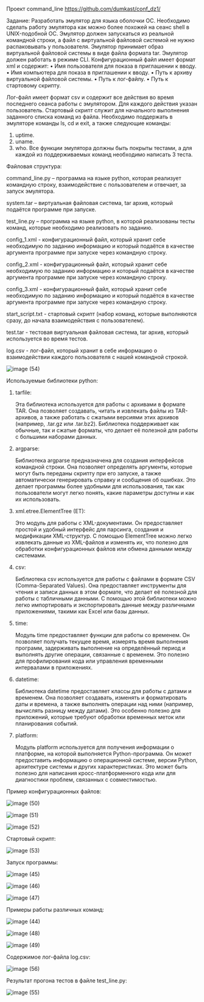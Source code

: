 Проект command_line
https://github.com/dumkast/conf_dz1/

Задание:
Разработать эмулятор для языка оболочки ОС. Необходимо сделать работу эмулятора как можно более похожей на сеанс shell в UNIX-подобной ОС. Эмулятор должен запускаться из реальной командной строки, а файл с виртуальной файловой системой не нужно распаковывать у пользователя. Эмулятор принимает образ виртуальной файловой системы в виде файла формата tar. Эмулятор должен работать в режиме CLI.
Конфигурационный файл имеет формат xml и содержит:
• Имя пользователя для показа в приглашении к вводу.
• Имя компьютера для показа в приглашении к вводу.
• Путь к архиву виртуальной файловой системы.
• Путь к лог-файлу.
• Путь к стартовому скрипту.

Лог-файл имеет формат csv и содержит все действия во время последнего сеанса работы с эмулятором. Для каждого действия указан пользователь. Стартовый скрипт служит для начального выполнения заданного списка команд из файла.
Необходимо поддержать в эмуляторе команды ls, cd и exit, а также следующие команды:
1. uptime.
2. uname.
3. who.
Все функции эмулятора должны быть покрыты тестами, а для каждой из поддерживаемых команд необходимо написать 3 теста.

Файловая структура:

command_line.py – программа на языке python, которая реализует командную строку, взаимодействие с пользователем и отвечает, за запуск эмулятора.

system.tar – виртуальная файловая система, tar архив, который подаётся программе при запуске.

test_line.py – программа на языке python, в которой реализованы тесты команд, которые необходимо реализовать по заданию.

config_1.xml - конфигурационный файл, который хранит себе необходимую по заданию информацию и который подаётся в качестве аргумента программе при запуске через командную строку.

config_2.xml - конфигурационный файл, который хранит себе необходимую по заданию информацию и который подаётся в качестве аргумента программе при запуске через командную строку.

config_3.xml - конфигурационный файл, который хранит себе необходимую по заданию информацию и который подаётся в качестве аргумента программе при запуске через командную строку.

start_script.txt - стартовый скрипт (набор команд, которые выполняются сразу, до начала взаимодействия с пользователем).

test.tar - тестовая виртуальная файловая система, tar архив, который используется во время тестов.

log.csv - лог-файл, который хранит в себе информацию о взаимодействии каждого пользователя с нашей командной строкой.

![image (54)](https://github.com/user-attachments/assets/6fdba1f4-c74d-453c-b241-ae368a636e00)


Используемые библиотеки python:

1. tarfile:

   Эта библиотека используется для работы с архивами в формате TAR. Она позволяет создавать, читать и извлекать файлы из TAR-архивов, а также работать с сжатыми версиями этих архивов (например, .tar.gz или .tar.bz2). Библиотека поддерживает как обычные, так и сжатые форматы, что делает её полезной для работы с большими наборами данных.

2. argparse:

   Библиотека argparse предназначена для создания интерфейсов командной строки. Она позволяет определять аргументы, которые могут быть переданы скрипту при его запуске, а также автоматически генерировать справку и сообщения об ошибках. Это делает программы более удобными для использования, так как пользователи могут легко понять, какие параметры доступны и как их использовать.

3. xml.etree.ElementTree (ET):

   Это модуль для работы с XML-документами. Он предоставляет простой и удобный интерфейс для парсинга, создания и модификации XML-структур. С помощью ElementTree можно легко извлекать данные из XML-файлов и изменять их, что полезно для обработки конфигурационных файлов или обмена данными между системами.

4. csv:

   Библиотека csv используется для работы с файлами в формате CSV (Comma-Separated Values). Она предоставляет инструменты для чтения и записи данных в этом формате, что делает её полезной для работы с табличными данными. С помощью этой библиотеки можно легко импортировать и экспортировать данные между различными приложениями, такими как Excel или базы данных.

5. time:

   Модуль time предоставляет функции для работы со временем. Он позволяет получать текущее время, измерять время выполнения программ, задерживать выполнение на определённый период и выполнять другие операции, связанные с временем. Это полезно для профилирования кода или управления временными интервалами в приложениях.

6. datetime:

   Библиотека datetime предоставляет классы для работы с датами и временем. Она позволяет создавать, изменять и форматировать даты и времена, а также выполнять операции над ними (например, вычислять разницу между датами). Это особенно полезно для приложений, которые требуют обработки временных меток или планирования событий.

7. platform:

   Модуль platform используется для получения информации о платформе, на которой выполняется Python-программа. Он может предоставить информацию о операционной системе, версии Python, архитектуре системы и других характеристиках. Это может быть полезно для написания кросс-платформенного кода или для диагностики проблем, связанных с совместимостью.
   

Пример конфигурационных файлов:

![image (50)](https://github.com/user-attachments/assets/139ae349-c6ab-4c2e-b0fe-cf2bf9cd4fd9)

![image (51)](https://github.com/user-attachments/assets/00392846-3fae-49c9-8e70-26327af53cdd)

![image (52)](https://github.com/user-attachments/assets/72356b2d-61dd-40a7-9adc-02ee47b4b5de)

Стартовый скрипт:

![image (53)](https://github.com/user-attachments/assets/d2dd1100-d0ad-4289-86e0-d7c99736f92d)

Запуск программы: 

![image (45)](https://github.com/user-attachments/assets/cb0c938f-f53b-40cd-9141-b3044787a0f5)

![image (46)](https://github.com/user-attachments/assets/75c08f2e-fd67-41c0-a5c6-569584a9166b)

![image (47)](https://github.com/user-attachments/assets/56c4ee2a-bc48-4b8e-8c34-a44f5659a758)

Примеры работы различных команд: 

![image (44)](https://github.com/user-attachments/assets/09d8f371-909e-4a4e-bdd4-94f82b9c504e)

![image (48)](https://github.com/user-attachments/assets/d11e7ed5-5d79-4c72-9b9e-2c0c34bf46b8)

![image (49)](https://github.com/user-attachments/assets/20941099-04b3-4fd5-8c63-b4f665d51aa9)

Содержимое лог-файла  log.csv:

![image (56)](https://github.com/user-attachments/assets/0f6525a7-12b9-4518-b8c0-46d29879249d)

Результат прогона тестов в файле test_line.py: 

![image (55)](https://github.com/user-attachments/assets/edb0538e-cc3a-4d95-bbe9-bd0cd253b322)
